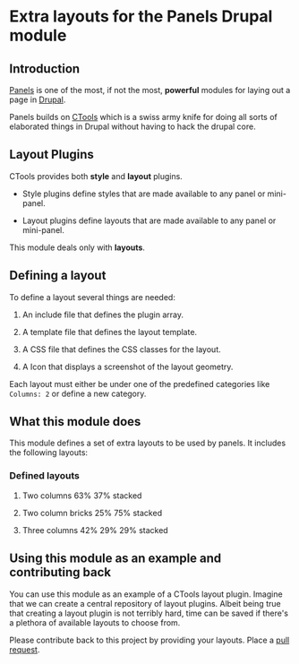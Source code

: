 # Extra layouts for the Panels Drupal module

## Introduction

[Panels](http://drupal.org/project/panels) is one of the most, if not
the most, **powerful** modules for laying out a page in
[Drupal](http://drupal.org/project/drupal).

Panels builds on [CTools](http://drupal.org/project/ctools) which is
a swiss army knife for doing all sorts of elaborated things in Drupal
without having to hack the drupal core.

## Layout Plugins

CTools provides both **style** and **layout** plugins. 

 + Style plugins define styles that are made available to any panel or
   mini-panel. 
   
 + Layout plugins define layouts that are made available to any panel or
   mini-panel.
   
 This module deals only with **layouts**.
 
## Defining a layout
 
To define a layout several things are needed:
 
 1. An include file that defines the plugin array.
  
 2. A template file that defines the layout template.
  
 3. A CSS file that defines the CSS classes for the layout.
  
 4. A Icon that displays a screenshot of the layout geometry.
 
 
Each layout must either be under one of the predefined categories
like `Columns: 2` or define a new category.
 
## What this module does
 
This module defines a set of extra layouts to be used by panels. It
includes the following layouts:
 
### Defined layouts

 1. Two columns 63% 37% stacked 

  <!-- ![two columns 63/37 stacked](./plugins/layouts/twocol_63_37_stacked/twocol_63_37_stacked.png) -->

 2. Two column bricks 25% 75% stacked 

    <!-- ![two column bricks 72/25 stacked](./plugins/layouts/bricks_25_75_stacked/bricks_25_75_stacked.png) -->

 3. Three columns 42% 29% 29% stacked 

    <!-- ![three columns 42 29 29 stacked](./plugins/layouts/threecol_42_29_29_stacked/threecol_42_29_29_stacked.png) -->


## Using this module as an example and contributing back

You can use this module as an example of a CTools layout
plugin. Imagine that we can create a central repository of layout
plugins. Albeit being true that creating a layout plugin is not
terribly hard, time can be saved if there's a plethora of available
layouts to choose from.

Please contribute back to this project by providing your
layouts. Place a
[pull request](http://help.github.com/pull-requests/).
